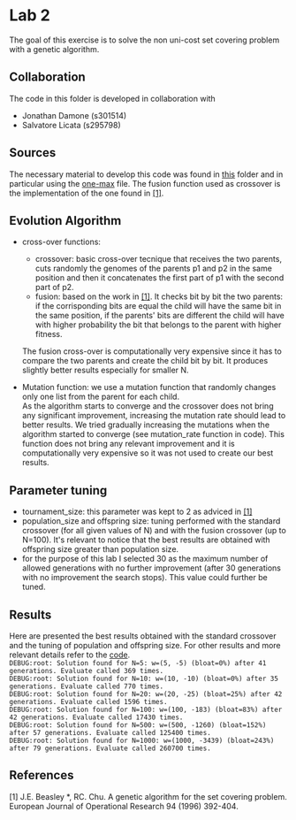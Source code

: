 # Lab 2
The goal of this exercise is to solve the non uni-cost set covering problem with a genetic algorithm.

## Collaboration
The code in this folder is developed in collaboration with  
- Jonathan Damone (s301514)
- Salvatore Licata (s295798)

## Sources
The necessary material to develop this code was found in [this](https://github.com/squillero/computational-intelligence/tree/master/2022-23) folder and in particular using the [one-max](https://github.com/squillero/computational-intelligence/blob/master/2022-23/one-max.ipynb) file.
The fusion function used as crossover is the implementation of the one found in [[1]](#1).

## Evolution Algorithm
- cross-over functions:
    - crossover: basic cross-over tecnique that receives the two parents, cuts randomly the genomes of the parents p1 and p2 in the same position and then it concatenates the first part of p1 with the second part of p2.
    - fusion: based on the work in [[1]](#1). It checks bit by bit the two parents: if the corrisponding bits are equal the child will have the same bit in the same position, if the parents' bits are different the child will have with higher probability the bit that belongs to the parent with higher fitness.

    The fusion cross-over is computationally very expensive since it has to compare the two parents and create the child bit by bit. It produces slightly better results especially for smaller N.

- Mutation function: we use a mutation function that randomly changes only one list from the parent for each child.  
As the algorithm starts to converge and the crossover does not bring any significant improvement, increasing the mutation rate should lead to better results.
We tried gradually increasing the mutations when the algorithm started to converge (see mutation_rate function in code). This function does not bring any relevant improvement and it is computationally very expensive so it was not used to create our best results.

## Parameter tuning
- tournament_size: this parameter was kept to 2 as adviced in [[1]](#1)
- population_size and offspring size: tuning performed with the standard crossover (for all given values of N) and with the fusion crossover (up to N=100). It's relevant to notice that the best results are obtained with offspring size greater than population size. 
- for the purpose of this lab I selected 30 as the maximum number of allowed generations with no further improvement (after 30 generations with no improvement the search stops). This value could further be tuned.


## Results
Here are presented the best results obtained with the standard crossover and the tuning of population and offspring size. For other results and more relevant details refer to the [code](https://github.com/scoleri-mr/computational_intelligence_2022_301841/blob/main/lab2/lab2_set_covering_GA.ipynb).  
`DEBUG:root: Solution found for N=5: w=(5, -5) (bloat=0%) after 41 generations. Evaluate called 369 times.`  
`DEBUG:root: Solution found for N=10: w=(10, -10) (bloat=0%) after 35 generations. Evaluate called 770 times.`  
`DEBUG:root: Solution found for N=20: w=(20, -25) (bloat=25%) after 42 generations. Evaluate called 1596 times.`  
`DEBUG:root: Solution found for N=100: w=(100, -183) (bloat=83%) after 42 generations. Evaluate called 17430 times.`  
`DEBUG:root: Solution found for N=500: w=(500, -1260) (bloat=152%) after 57 generations. Evaluate called 125400 times.`  
`DEBUG:root: Solution found for N=1000: w=(1000, -3439) (bloat=243%) after 79 generations. Evaluate called 260700 times.`  

## References
<a id="1">[1]</a> 
J.E. Beasley *, RC. Chu. A genetic algorithm for the set covering problem. European Journal of Operational Research 94 (1996) 392-404.